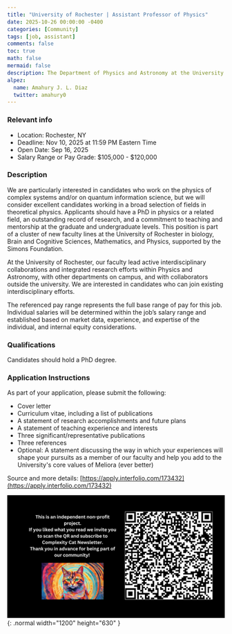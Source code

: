 ```yaml
---
title: "University of Rochester | Assistant Professor of Physics"
date: 2025-10-26 00:00:00 -0400
categories: [Community]
tags: [job, assistant]
comments: false
toc: true
math: false
mermaid: false
description: The Department of Physics and Astronomy at the University of Rochester invites applications for a junior (tenure-track) professorship in theoretical physics.
alpez:
  name: Amahury J. L. Diaz
  twitter: amahury0
---
```

### Relevant info
- Location: Rochester, NY
- Deadline: Nov 10, 2025 at 11:59 PM Eastern Time
- Open Date: Sep 16, 2025
- Salary Range or Pay Grade: $105,000 - $120,000

### Description
We are particularly interested in candidates who work on the physics of complex systems and/or on quantum information science, but we will consider excellent candidates working in a broad selection of fields in theoretical physics. Applicants should have a PhD in physics or a related field, an outstanding record of research, and a commitment to teaching and mentorship at the graduate and undergraduate levels. This position is part of a cluster of new faculty lines at the University of Rochester in biology, Brain and Cognitive Sciences, Mathematics, and Physics, supported by the Simons Foundation.

At the University of Rochester, our faculty lead active interdisciplinary collaborations and integrated research efforts within Physics and Astronomy, with other departments on campus, and with collaborators outside the university. We are interested in candidates who can join existing interdisciplinary efforts. 

The referenced pay range represents the full base range of pay for this job. Individual salaries will be determined within the job’s salary range and established based on market data, experience, and expertise of the individual, and internal equity considerations.

### Qualifications
Candidates should hold a PhD degree.

### Application Instructions
As part of your application, please submit the following:
- Cover letter
- Curriculum vitae, including a list of publications
- A statement of research accomplishments and future plans
- A statement of teaching experience and interests
- Three significant/representative publications
- Three references
- Optional: A statement discussing the way in which your experiences will shape your pursuits as a member of our faculty and help you add to the University's core values of Meliora (ever better)

Source and more details: [https://apply.interfolio.com/173432](https://apply.interfolio.com/173432)

![Desktop View](/assets/img/fix/complexity-cat-newsletter.png){: .normal width="1200" height="630" }
